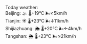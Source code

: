 Today weather:  
Beijing: 🌫  🌡️+19°C 🌬️↙5km/h  
Tianjin: ☀️   🌡️+23°C 🌬️↓11km/h  
Shijiazhuang: 🌦   🌡️+20°C 🌬️←4km/h  
Tangshan: 🌦   🌡️+23°C 🌬️↘21km/h  
